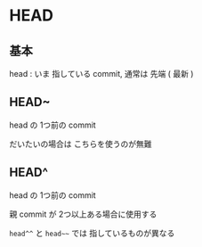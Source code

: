 
# HEAD


## 基本

head : いま 指している commit, 通常は 先端 ( 最新 )



## HEAD~

head の 1つ前の commit

だいたいの場合は こちらを使うのが無難



## HEAD^

head の 1つ前の commit

親 commit が 2つ以上ある場合に使用する

`head^^` と `head~~` では 指しているものが異なる



